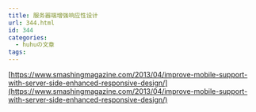 ```yaml
---
title: 服务器端增强响应性设计
url: 344.html
id: 344
categories:
  - huhuの文章
tags:
---
```


[https://www.smashingmagazine.com/2013/04/improve-mobile-support-with-server-side-enhanced-responsive-design/](https://www.smashingmagazine.com/2013/04/improve-mobile-support-with-server-side-enhanced-responsive-design/)